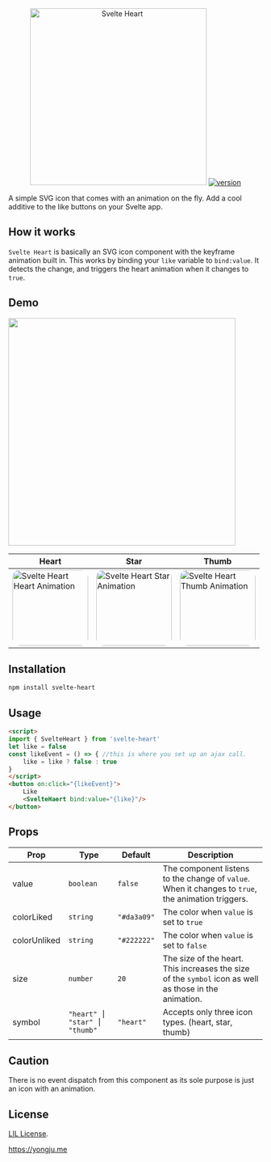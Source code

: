 <div align="center" style="text-align:center">
  <img src="https://images.themecloset.pictures/github/svelte-heart/logo.png" alt="Svelte Heart" width="350" />
  <a href="https://npmjs.org/package/svelte-heart">
    <img src="https://badgen.now.sh/npm/v/svelte-heart" alt="version" />
  </a>
</div>

A simple SVG icon that comes with an animation on the fly. Add a cool additive to the like buttons on your Svelte app.

## How it works
`Svelte Heart` is basically an SVG icon component with the keyframe animation built in. This works by binding your `like` variable to `bind:value`. It detects the change, and triggers the heart animation when it changes to `true`.

## Demo
<div style="margin-bottom:15px;">
<img src="https://images.themecloset.pictures/github/svelte-heart/preview-on-page.gif" width="450px"/></div>

| Heart  | Star  | Thumb  |
| ------- | ------- | ------- |
| <div style="border-radius:15px;overflow:hidden"><img src="https://images.themecloset.pictures/github/svelte-heart/preview-heart.gif" alt="Svelte Heart Heart Animation" width="150px"></div>  | <div style="border-radius:15px;overflow:hidden"><img src="https://images.themecloset.pictures/github/svelte-heart/preview-star.gif" alt="Svelte Heart Star Animation" width="150px"></div> | <div style="border-radius:15px;overflow:hidden"><img src="https://images.themecloset.pictures/github/svelte-heart/preview-thumb.gif" alt="Svelte Heart Thumb Animation" width="150px"></div> |

## Installation

```bash
npm install svelte-heart
```
## Usage
```html
<script>
import { SvelteHeart } from 'svelte-heart'
let like = false
const likeEvent = () => { //this is where you set up an ajax call.
	like = like ? false : true
}
</script>
<button on:click="{likeEvent}">
	Like
	<SvelteHaert bind:value="{like}"/>
</button>
```

## Props

| Prop                   | Type      | Default         | Description                                                    |
| ---------------------- | --------- | --------------- | -------------------------------------------------------------- |
| value | `boolean` | `false` | The component listens to the change of `value`. When it changes to `true`, the animation triggers. |
| colorLiked | `string` | `"#da3a09"` | The color when `value` is set to `true`|
| colorUnliked | `string` | `"#222222"` | The color when `value` is set to `false`|
| size | `number` | `20` | The size of the heart. This increases the size of the `symbol` icon as well as those in the animation. |
| symbol | `"heart" ⎮ "star" ⎮ "thumb"` | `"heart"` | Accepts only three icon types. (heart, star, thumb) |

## Caution

There is no event dispatch from this component as its sole purpose is just an icon with an animation.

## License
[LIL License](https://github.com/thingsneverchange/svelte-heart/blob/master/License).

https://yongju.me
